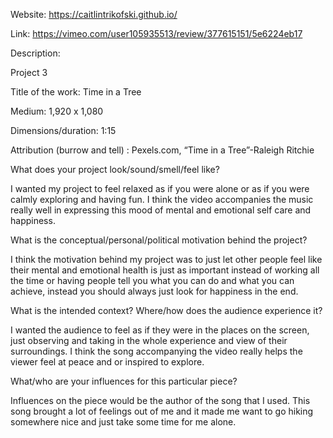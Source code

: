 Website: https://caitlintrikofski.github.io/ 

Link: https://vimeo.com/user105935513/review/377615151/5e6224eb17 

Description:

Project 3

Title of the work: Time in a Tree

Medium: 1,920 x 1,080

Dimensions/duration: 1:15

Attribution (burrow and tell) : Pexels.com, “Time in a Tree”-Raleigh Ritchie

What does your project look/sound/smell/feel like?

I wanted my project to feel relaxed as if you were alone or as if you were calmly exploring and having fun. I think the video accompanies the music really well in expressing this mood of mental and emotional self care and happiness.

What is the conceptual/personal/political motivation behind the project?

I think the motivation behind my project was to just let other people feel like their mental and emotional health is just as important instead of working all the time or having people tell you what you can do and what you can achieve, instead you should always just look for happiness in the end.

What is the intended context? Where/how does the audience experience it?

I wanted the audience to feel as if they were in the places on the screen, just observing and taking in the whole experience and view of their surroundings. I think the song accompanying the video really helps the viewer feel at peace and or inspired to explore.

What/who are your influences for this particular piece?

Influences on the piece would be the author of the song that I used. This song brought a lot of feelings out of me and it made me want to go hiking somewhere nice and just take some time for me alone.

